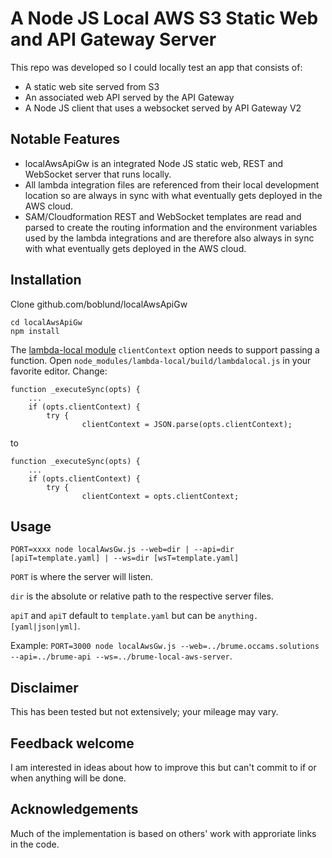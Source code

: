 # A Node JS Local AWS S3 Static Web and API Gateway Server

This repo was developed so I could locally test an app that consists of:
- A static web site served from S3
- An associated web API served by the API Gateway
- A Node JS client that uses a websocket served by API Gateway V2

## Notable Features

- localAwsApiGw is an integrated Node JS static web, REST and WebSocket server that runs locally.
- All lambda integration files are referenced from their local development location so are always in sync with what eventually gets deployed in the AWS cloud.
- SAM/Cloudformation REST and WebSocket templates are read and parsed to create the routing information and the environment variables used by the lambda integrations and are therefore also always in sync with what eventually gets deployed in the AWS cloud.

## Installation

Clone github.com/boblund/localAwsApiGw

```
cd localAwsApiGw
npm install
```

The [lambda-local module](https://www.npmjs.com/package/lambda-local) ```clientContext``` option needs to support passing a function.
Open ```node_modules/lambda-local/build/lambdalocal.js``` in your favorite editor. Change:

```
function _executeSync(opts) {
	...
	if (opts.clientContext) {
		try {
				clientContext = JSON.parse(opts.clientContext);
```

to

```
function _executeSync(opts) {
	...
	if (opts.clientContext) {
		try {
				clientContext = opts.clientContext;
```

## Usage

```PORT=xxxx node localAwsGw.js --web=dir | --api=dir [apiT=template.yaml] | --ws=dir [wsT=template.yaml]```

```PORT``` is where the server will listen.

```dir``` is the absolute or relative path to the respective server files.

```apiT``` and ```apiT``` default to ```template.yaml``` but can be ```anything.[yaml|json|yml]```.

Example: ```PORT=3000 node localAwsGw.js --web=../brume.occams.solutions --api=../brume-api --ws=../brume-local-aws-server```.

## Disclaimer

This has been tested but not extensively; your mileage may vary.

## Feedback welcome

I am interested in ideas about how to improve this but can't commit to if or when anything will be done.

## Acknowledgements

Much of the implementation is based on others' work with approriate links in the code.
